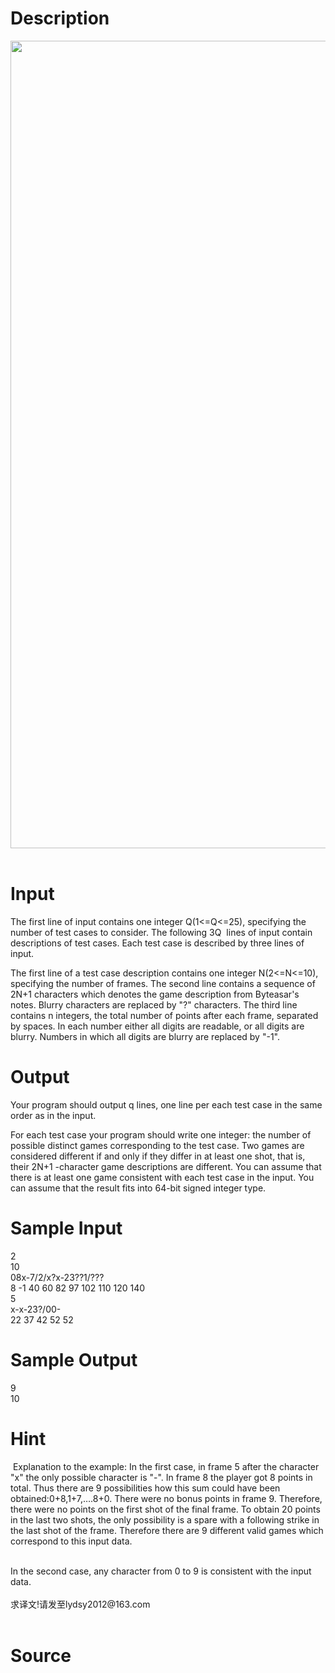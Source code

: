 
# Description

<div class="content"><p><img src="/source/bzoj/4119/img/aHR0cHM6Ly9seWRzeS5jb20vSnVkZ2VPbmxpbmUvdXBsb2FkLzIwMTUwNi8xMS5QTkc=.PNG" width="816" height="1292" alt=""/> </p></div>

# Input

<div class="content"><p>The first line of input contains one integer Q(1&lt;=Q&lt;=25), specifying the number of test cases to consider. The following 3Q  lines of input contain descriptions of test cases. Each test case is described by three lines of input.</p>
<div>The first line of a test case description contains one integer N(2&lt;=N&lt;=10), specifying the number of frames. The second line contains a sequence of 2N+1 characters which denotes the game description from Byteasar&#39;s notes. Blurry characters are replaced by &#34;?&#34; characters. The third line contains n integers, the total number of points after each frame, separated by spaces. In each number either all digits are readable, or all digits are blurry. Numbers in which all digits are blurry are replaced by &#34;-1&#34;.</div></div>

# Output

<div class="content"><p>Your program should output q lines, one line per each test case in the same order as in the input.</p>
<div>For each test case your program should write one integer: the number of possible distinct games corresponding to the test case. Two games are considered different if and only if they differ in at least one shot, that is, their 2N+1 -character game descriptions are different. You can assume that there is at least one game consistent with each test case in the input. You can assume that the result fits into 64-bit signed integer type.</div>
<div></div></div>

# Sample Input

<div class="content"><span class="sampledata">2<br/>
10<br/>
08x-7/2/x?x-23??1/???<br/>
8 -1 40 60 82 97 102 110 120 140<br/>
5<br/>
x-x-23?/00-<br/>
22 37 42 52 52<br/>
</span></div>

# Sample Output

<div class="content"><span class="sampledata">9<br/>
10<br/>
</span></div>

# Hint

<div class="content"><p></p><p> Explanation to the example: In the first case, in frame 5 after the character &#34;x&#34; the only possible character is &#34;-&#34;. In frame 8 the player got 8 points in total. Thus there are 9 possibilities how this sum could have been obtained:0+8,1+7,….8+0. There were no bonus points in frame 9. Therefore, there were no points on the first shot of the final frame. To obtain 20 points in the last two shots, the only possibility is a spare with a following strike in the last shot of the frame. Therefore there are 9 different valid games which correspond to this input data.</p><br/>
<div>In the second case, any character from 0 to 9 is consistent with the input data.</div><br/>
<div>求译文!请发至lydsy2012@163.com</div><br/>
<div></div><p></p></div>

# Source

<div class="content"><p><a href="problemset.php?search="></a></p></div>

